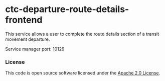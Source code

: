 
# ctc-departure-route-details-frontend

This service allows a user to complete the route details section of a transit movement departure.

Service manager port: 10129

### License

This code is open source software licensed under the [Apache 2.0 License]("http://www.apache.org/licenses/LICENSE-2.0.html").